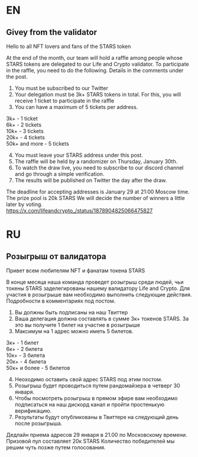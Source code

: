 # EN

## Givey from the validator

Hello to all NFT lovers and fans of the STARS token

At the end of the month, our team will hold a raffle among people whose STARS tokens are delegated to our Life and Crypto validator.
To participate in the raffle, you need to do the following.
Details in the comments under the post.

1. You must be subscribed to our Twitter
2. Your delegation must be 3k+ STARS tokens in total. For this, you will receive 1 ticket to participate in the raffle
3. You can have a maximum of 5 tickets per address.

3k+ - 1 ticket  
6k+ - 2 tickets  
10k+ - 3 tickets  
20k+ - 4 tickets  
50k+ and more - 5 tickets  

4. You must leave your STARS address under this post.
5. The raffle will be held by a randomizer on Thursday, January 30th.
6. To watch the draw live, you need to subscribe to our discord channel and go through a simple verification.
7. The results will be published on Twitter the day after the draw.

The deadline for accepting addresses is January 29 at 21:00 Moscow time.
The prize pool is 20k STARS
We will decide the number of winners a little later by voting.  
https://x.com/lifeandcrypto_/status/1878904825066475827

# RU

## Розыгрыш от валидатора 

Привет всем любителям NFT и фанатам токена STARS

В конце месяца наша команда проведет розыгрыш среди людей, чьи токены STARS заделегированы нашему валидатору Life and Crypto.
Для участия в розыгрыше вам необходимо выполнить следующие действия.
Подробности в комментариях под постом.

1. Вы должны быть подписаны на наш Твиттер
2. Ваша делегация должна составлять в сумме 3к+ токенов STARS. За это вы получите 1 билет на участие в розыгрыше
3. Максимум на 1 адрес можно иметь 5 билетов.

3к+ - 1 билет  
6к+ - 2 билета  
10к+ - 3 билета  
20к+ - 4 билета  
50к+ и более - 5 билетов  

4. Неоходимо оставить свой адрес STARS под этим постом.
5. Розыгрыш будет проводиться путем рандомайзера в четверг 30 января.
6. Чтобы посмотреть розыгрыш в прямом эфире вам необходимо подписаться на наш дискорд канал и пройти простенькую верификацию.
7. Результаты будут опубликованы в Твиттере на следующий день после розыгрыша.

Дедлайн приема адресов 29 января в 21.00 по Московскому времени.
Призовой пул составляет 20к STARS
Количество победителей мы решим чуть позже путем голосования.
